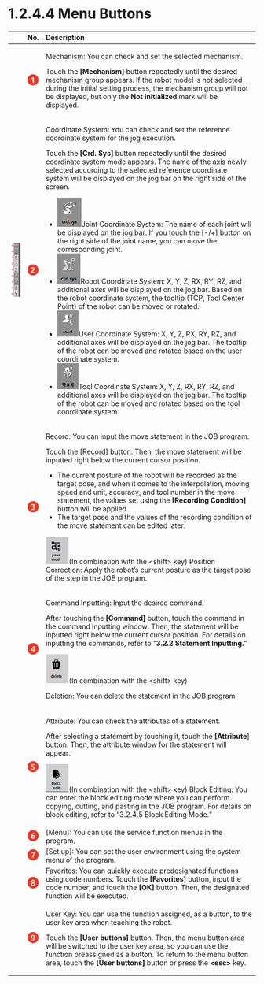 # 1.2.4.4 Menu Buttons



<table>
  <thead>
    <tr>
      <th style="text-align:left"></th>
      <th style="text-align:left">No.</th>
      <th style="text-align:left">Description</th>
    </tr>
  </thead>
  <tbody>
    <tr>
      <td style="text-align:left"></td>
      <td style="text-align:left">
        <img src="../../../.gitbook/assets/c1.png" alt/>
      </td>
      <td style="text-align:left">
        <p>Mechanism: You can check and set the selected mechanism.</p>
        <p>Touch the <b>[Mechanism] </b>button repeatedly until the desired mechanism
          group appears. If the robot model is not selected during the initial setting
          process, the mechanism group will not be displayed, but only the <b>Not Initialized</b> mark
          will be displayed.</p>
      </td>
    </tr>
    <tr>
      <td style="text-align:left">
        <img src="../../../.gitbook/assets/rbt-bar-en.png" alt/>
      </td>
      <td style="text-align:left">
        <img src="../../../.gitbook/assets/c2.png" alt/>
      </td>
      <td style="text-align:left">
        <p>Coordinate System: You can check and set the reference coordinate system
          for the jog execution.</p>
        <p>Touch the <b>[Crd. Sys]</b> button repeatedly until the desired coordinate
          system mode appears. The name of the axis newly selected according to the
          selected reference coordinate system will be displayed on the jog bar on
          the right side of the screen.</p>
        <ul>
          <li>
            <img src="../../../.gitbook/assets/bt-crd-joint-en.png" alt/>Joint Coordinate System: The name of each joint will be displayed on the
            jog bar. If you touch the [-/+] button on the right side of the joint name,
            you can move the corresponding joint.</li>
          <li>
            <img src="../../../.gitbook/assets/bt-crd-robot-en.png" alt/>Robot Coordinate System: X, Y, Z, RX, RY, RZ, and additional axes will
            be displayed on the jog bar. Based on the robot coordinate system, the
            tooltip (TCP, Tool Center Point) of the robot can be moved or rotated.</li>
          <li>
            <img src="../../../.gitbook/assets/bt-crd-user.png" alt/>User Coordinate System: X, Y, Z, RX, RY, RZ, and additional axes will
            be displayed on the jog bar. The tooltip of the robot can be moved and
            rotated based on the user coordinate system.</li>
          <li>
            <img src="../../../.gitbook/assets/bt-crd-tool (1) (1) (2).png" alt/>Tool Coordinate System: X, Y, Z, RX, RY, RZ, and additional axes will
            be displayed on the jog bar. The tooltip of the robot can be moved and
            rotated based on the tool coordinate system.</li>
        </ul>
      </td>
    </tr>
    <tr>
      <td style="text-align:left"></td>
      <td style="text-align:left">
        <img src="../../../.gitbook/assets/c3.png" alt/>
      </td>
      <td style="text-align:left">
        <p>Record: You can input the move statement in the JOB program.</p>
        <p>Touch the [Record] button. Then, the move statement will be inputted right
          below the current cursor position.</p>
        <ul>
          <li>The current posture of the robot will be recorded as the target pose,
            and when it comes to the interpolation, moving speed and unit, accuracy,
            and tool number in the move statement, the values set using the <b>[Recording Condition]</b> button
            will be applied.</li>
          <li>The target pose and the values of the recording condition of the move
            statement can be edited later.</li>
        </ul>
        <p>
          <img src="../../../.gitbook/assets/bt-pos-mod-en.png" alt/>(In combination with the &lt;shift&gt; key) Position Correction: Apply
          the robot&#x2019;s current posture as the target pose of the step in the
          JOB program.</p>
      </td>
    </tr>
    <tr>
      <td style="text-align:left"></td>
      <td style="text-align:left">
        <img src="../../../.gitbook/assets/c4.png" alt/>
      </td>
      <td style="text-align:left">
        <p>Command Inputting: Input the desired command.</p>
        <p>After touching the <b>[Command]</b> button, touch the command in the command
          inputting window. Then, the statement will be inputted right below the
          current cursor position. For details on inputting the commands, refer to
          &#x201C;<b>3.2.2 Statement Inputting.</b>&#x201D;</p>
        <p>
          <img src="../../../.gitbook/assets/bt-delete-en.png" alt/>(In combination with the &lt;shift&gt; key)</p>
        <p>Deletion: You can delete the statement in the JOB program.</p>
      </td>
    </tr>
    <tr>
      <td style="text-align:left"></td>
      <td style="text-align:left">
        <img src="../../../.gitbook/assets/c5.png" alt/>
      </td>
      <td style="text-align:left">
        <p>Attribute: You can check the attributes of a statement.</p>
        <p>After selecting a statement by touching it, touch the <b>[Attribute</b>]
          button. Then, the attribute window for the statement will appear.</p>
        <p>
          <img src="../../../.gitbook/assets/bt-block-edit-en.png" alt/>(In combination with the &lt;shift&gt; key) Block Editing: You can enter
          the block editing mode where you can perform copying, cutting, and pasting
          in the JOB program. For details on block editing, refer to &#x201C;3.2.4.5
          Block Editing Mode.&#x201D;</p>
      </td>
    </tr>
    <tr>
      <td style="text-align:left"></td>
      <td style="text-align:left">
        <img src="../../../.gitbook/assets/c6.png" alt/>
      </td>
      <td style="text-align:left">[Menu]: You can use the service function menus in the program.</td>
    </tr>
    <tr>
      <td style="text-align:left"></td>
      <td style="text-align:left">
        <img src="../../../.gitbook/assets/c7.png" alt/>
      </td>
      <td style="text-align:left">[Set up]: You can set the user environment using the system menu of the
        program.</td>
    </tr>
    <tr>
      <td style="text-align:left"></td>
      <td style="text-align:left">
        <img src="../../../.gitbook/assets/c8.png" alt/>
      </td>
      <td style="text-align:left">Favorites: You can quickly execute predesignated functions using code
        numbers. Touch the <b>[Favorites]</b> button, input the code number, and
        touch the <b>[OK] </b>button. Then, the designated function will be executed.</td>
    </tr>
    <tr>
      <td style="text-align:left"></td>
      <td style="text-align:left">
        <img src="../../../.gitbook/assets/c9.png" alt/>
      </td>
      <td style="text-align:left">
        <p>User Key: You can use the function assigned, as a button, to the user
          key area when teaching the robot.</p>
        <p>Touch the <b>[User buttons]</b> button. Then, the menu button area will
          be switched to the user key area, so you can use the function preassigned
          as a button. To return to the menu button area, touch the <b>[User buttons]</b> button
          or press the <b>&lt;esc&gt; </b>key.</p>
      </td>
    </tr>
  </tbody>
</table>

